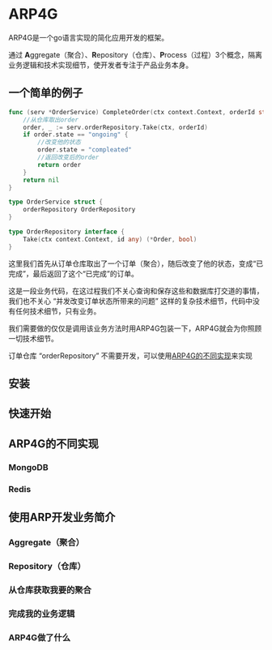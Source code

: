 # ARP4G
ARP4G是一个go语言实现的简化应用开发的框架。

通过 **A**ggregate（聚合）、**R**epository（仓库）、**P**rocess（过程）3个概念，隔离业务逻辑和技术实现细节，使开发者专注于产品业务本身。

## 一个简单的例子

```go
func (serv *OrderService) CompleteOrder(ctx context.Context, orderId string) *Order {
	//从仓库取出order
	order, _ := serv.orderRepository.Take(ctx, orderId)
	if order.state == "ongoing" {
		//改变他的状态
		order.state = "compleated"
		//返回改变后的order
		return order
	}
	return nil
}

type OrderService struct {
	orderRepository OrderRepository
}

type OrderRepository interface {
	Take(ctx context.Context, id any) (*Order, bool)
}
```

这里我们首先从订单仓库取出了一个订单（聚合），随后改变了他的状态，变成“已完成”，最后返回了这个“已完成”的订单。

这是一段业务代码，在这过程我们不关心查询和保存这些和数据库打交道的事情，我们也不关心 “并发改变订单状态所带来的问题” 这样的复杂技术细节，代码中没有任何技术细节，只有业务。

我们需要做的仅仅是调用该业务方法时用ARP4G包装一下，ARP4G就会为你照顾一切技术细节。

订单仓库 “orderRepository” 不需要开发，可以使用[ARP4G的不同实现](#ARP4G的不同实现)来实现

## 安装
## 快速开始
## ARP4G的不同实现
### MongoDB
### Redis
## 使用ARP开发业务简介
### Aggregate（聚合）
### Repository（仓库）
### 从仓库获取我要的聚合
### 完成我的业务逻辑
### ARP4G做了什么


